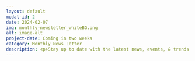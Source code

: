 ```yaml
---
layout: default
modal-id: 2
date: 2024-02-07
img: monthly-newsletter_whiteBG.png
alt: image-alt
project-date: Coming in two weeks
category: Monthly News Letter
description: <p>Stay up to date with the latest news, events, & trends in the Bitcoin mining and energy industries.</p><!-- Contact Section --><section id="contact"><div class="container"><div class="row"><div class="col-lg-12 text-center"><h2>Contact Us</h2><hr class="star-primary"></div></div><div class="row"><div class="col-lg-8 col-lg-offset-2"><form action="https://formspree.io/f/xkndjepy" method="POST" name="sentMessage" id="contactForm" novalidate><div class="row control-group"><div class="form-group col-xs-12 floating-label-form-group controls"><label for="name">Name</label><input type="text" name="name" class="form-control" placeholder="Name or Alias" id="name" required data-validation-required-message="Please enter your name."><p class="help-block text-danger"></p></div></div><div class="row control-group"><div class="form-group col-xs-12 floating-label-form-group controls"><label for="email">Email Address</label><input type="email" name="_replyto" class="form-control" placeholder="Email Address" id="email" required data-validation-required-message="Please enter your email address."><p class="help-block text-danger"></p></div></div><div><input type="hidden" name="_subject" value="New submission!"><input type="text" name="_gotcha" style="display:none" /></div><div class="row control-group"><div class="form-group col-xs-12 floating-label-form-group controls"><label for="message">Message</label><textarea rows="5" name="message" class="form-control" placeholder="Message" id="message" required data-validation-required-message="Please enter a message."></textarea><p class="help-block text-danger"></p></div></div><br><div id="success"></div><div class="row"><div class="form-group col-xs-12"><button type="submit" class="btn btn-success btn-lg">Send</button></div></div></form></div></div></div></section><p>Click on any month below to fetch the corresponding newsletter.</p><p><a href="https://256foundation.org/newsletters/2402-256foundation-newsletter.pdf">February 2024</a>.</p>  
---
```

